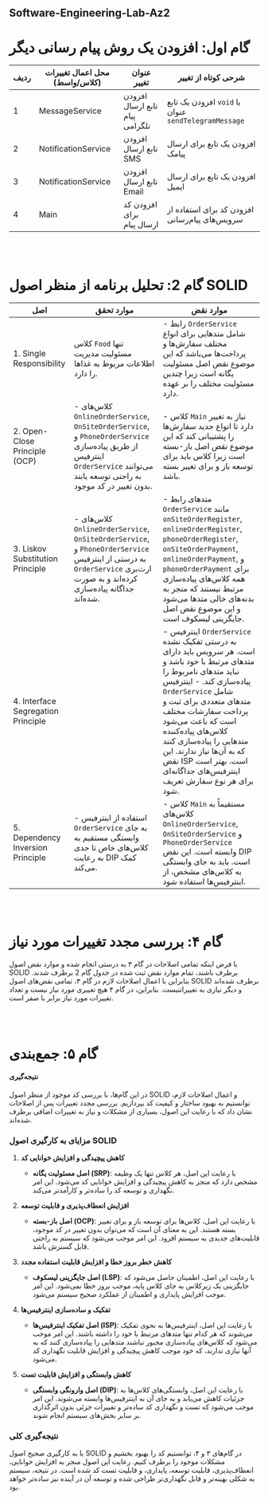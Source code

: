 ## Software-Engineering-Lab-Az2



# گام اول: افزودن یک روش پیام رسانی دیگر
| ردیف | محل اعمال تغییرات (کلاس/واسط) | عنوان تغییر                   | شرحی کوتاه از تغییر                             |
|------|--------------------------------|-------------------------------|------------------------------------------------|
| 1    | MessageService                 | افزودن تابع ارسال پیام تلگرامی | افزودن یک تابع `void` با عنوان `sendTelegramMessage` |
| 2    | NotificationService            | افزودن تابع ارسال SMS        | افزودن یک تابع برای ارسال پیامک               |
| 3    | NotificationService            | افزودن تابع ارسال Email      | افزودن یک تابع برای ارسال ایمیل               |
| 4    | Main                           | افزودن کد برای ارسال پیام    | افزودن کد برای استفاده از سرویس‌های پیام‌رسانی |

<br>
<br> 

# گام 2: تحلیل برنامه از منظر اصول SOLID

| اصل | موارد تحقق | موارد نقض |
|-----|-------------|-------------|
| 1. Single Responsibility | کلاس `Food` تنها مسئولیت مدیریت اطلاعات مربوط به غذاها را دارد. | - رابط `OrderService` شامل متدهایی برای انواع مختلف سفارش‌ها و پرداخت‌ها می‌باشد که این موضوع نقض اصل مسئولیت یگانه است زیرا چندین مسئولیت مختلف را بر عهده دارد. |
| 2. Open-Close Principle (OCP) | - کلاس‌های `OnlineOrderService`, `OnSiteOrderService`, و `PhoneOrderService` از طریق پیاده‌سازی اینترفیس `OrderService` می‌توانند به راحتی توسعه یابند بدون تغییر در کد موجود. | - کلاس `Main` نیاز به تغییر دارد تا انواع جدید سفارش‌ها را پشتیبانی کند که این موضوع نقض اصل باز-بسته است زیرا کلاس باید برای توسعه باز و برای تغییر بسته باشد. |
| 3. Liskov Substitution Principle | - کلاس‌های `OnlineOrderService`, `OnSiteOrderService`, و `PhoneOrderService` به درستی از اینترفیس `OrderService` ارث‌بری کرده‌اند و به صورت جداگانه پیاده‌سازی شده‌اند. | - متدهای رابط `OrderService` مانند `onSiteOrderRegister`, `onlineOrderRegister`, `phoneOrderRegister`, `onSiteOrderPayment`, `onlineOrderPayment`, و `phoneOrderPayment` برای همه کلاس‌های پیاده‌سازی مرتبط نیستند که منجر به بدنه‌های خالی متدها می‌شود و این موضوع نقض اصل جایگزینی لیسکوف است. |
| 4. Interface Segregation Principle | | - اینترفیس `OrderService` به درستی تفکیک نشده است. هر سرویس باید دارای متدهای مرتبط با خود باشد و نباید متدهای نامربوط را پیاده‌سازی کند. - اینترفیس `OrderService` شامل متدهای متعددی برای ثبت و پرداخت سفارشات مختلف است که باعث می‌شود کلاس‌های پیاده‌کننده متدهایی را پیاده‌سازی کنند که به آن‌ها نیاز ندارند. این نقض ISP است. بهتر است اینترفیس‌های جداگانه‌ای برای هر نوع سفارش تعریف شود. |
| 5. Dependency Inversion Principle | - استفاده از اینترفیس `OrderService` به جای وابستگی مستقیم به کلاس‌های خاص تا حدی به رعایت DIP کمک می‌کند. | - کلاس `Main` مستقیماً به کلاس‌های `OnlineOrderService`, `OnSiteOrderService` و `PhoneOrderService` وابسته است. این نقض DIP است. باید به جای وابستگی به کلاس‌های مشخص، از اینترفیس‌ها استفاده شود. |

<br>
<br>


 # گام ۴: بررسی مجدد تغییرات مورد نیاز

با فرض اینکه تمامی اصلاحات در گام ۳ به درستی انجام شده  و موارد نقض اصول SOLID برطرف باشند، تمام موارد نقض ثبت شده در جدول گام 2 برطرف شدند. بنابراین با اعمال اصلاحات لازم در گام ۳، تمامی نقض‌های اصول SOLID برطرف شده‌اند و دیگر نیازی به تغییراتنیست. بنابراین، در گام ۴ هیچ تغییری مورد نیاز نیست و تعداد تغییرات مورد نیاز برابر با صفر است.

<br>
<br>

# گام ۵: جمع‌بندی

#### نتیجه‌گیری

در این گام‌ها، با بررسی کد موجود از منظر اصول SOLID و اعمال اصلاحات لازم، توانستیم به بهبود ساختار و کیفیت کد بپردازیم. بررسی مجدد تغییرات پس از اصلاحات نشان داد که با رعایت این اصول، بسیاری از مشکلات و نیاز به تغییرات اضافی برطرف شده‌اند.

### مزایای به کارگیری اصول SOLID

1. **کاهش پیچیدگی و افزایش خوانایی کد**
    - **اصل مسئولیت یگانه (SRP)**: با رعایت این اصل، هر کلاس تنها یک وظیفه مشخص دارد که منجر به کاهش پیچیدگی و افزایش خوانایی کد می‌شود. این امر نگهداری و توسعه کد را ساده‌تر و کارآمدتر می‌کند.

2. **افزایش انعطاف‌پذیری و قابلیت توسعه**
    - **اصل باز-بسته (OCP)**: با رعایت این اصل، کلاس‌ها برای توسعه باز و برای تغییر بسته هستند. این به معنای آن است که می‌توان بدون تغییر در کد موجود، قابلیت‌های جدیدی به سیستم افزود. این امر موجب می‌شود که سیستم به راحتی قابل گسترش باشد.

3. **کاهش خطر بروز خطا و افزایش قابلیت استفاده مجدد**
    - **اصل جایگزینی لیسکوف (LSP)**: با رعایت این اصل، اطمینان حاصل می‌شود که جایگزینی یک زیرکلاس به جای کلاس پایه، موجب بروز خطا نمی‌شود. این امر موجب افزایش پایداری و اطمینان از عملکرد صحیح سیستم می‌شود.

4. **تفکیک و ساده‌سازی اینترفیس‌ها**
    - **اصل تفکیک اینترفیس‌ها (ISP)**: با رعایت این اصل، اینترفیس‌ها به نحوی تفکیک می‌شوند که هر کدام تنها متدهای مرتبط با خود را داشته باشند. این امر موجب می‌شود که کلاس‌های پیاده‌سازی مجبور نباشند متدهایی را پیاده‌سازی کنند که به آنها نیازی ندارند، که خود موجب کاهش پیچیدگی و افزایش قابلیت نگهداری کد می‌شود.

5. **کاهش وابستگی و افزایش قابلیت تست**
    - **اصل وارونگی وابستگی (DIP)**: با رعایت این اصل، وابستگی‌های کلاس‌ها به جزئیات کاهش می‌یابد و به جای آن به اینترفیس‌ها وابسته می‌شوند. این امر موجب می‌شود که تست و نگهداری کد ساده‌تر و تغییرات جزئی بدون اثرگذاری بر سایر بخش‌های سیستم انجام شوند.

### نتیجه‌گیری کلی

با به کارگیری صحیح اصول SOLID در گام‌های ۳ و ۴، توانستیم کد را بهبود بخشیم و مشکلات موجود را برطرف کنیم. رعایت این اصول منجر به افزایش خوانایی، انعطاف‌پذیری، قابلیت توسعه، پایداری، و قابلیت تست کد شده است. در نتیجه، سیستم به شکلی بهینه‌تر و قابل نگهداری‌تر طراحی شده و توسعه آن در آینده نیز ساده‌تر خواهد بود.


